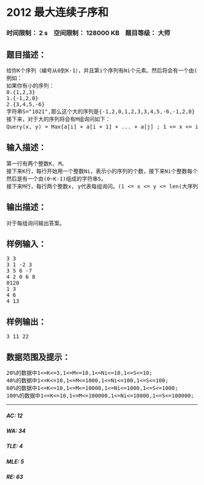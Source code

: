 # 2012 最大连续子序和   
### 时间限制： 2 s&nbsp;&nbsp;&nbsp;&nbsp;空间限制： 128000 KB&nbsp;&nbsp;&nbsp;&nbsp;题目等级： 大师  
## 题目描述：  

<pre>
给你K个序列（编号从0到K-1），并且第i个序列有Ni个元素。然后将会有一个由(0~K-1)组成的字符串S=(s1,s2,...,sn)。如果si=p，那么把第p个序列增加到这个大的序列上。
例如：
如果你有小的序列：
0.{1,2,3}
1.{-1,2,0}
2.{3,4,5,-6}
字符串S="1021",那么这个大的序列是{-1,2,0,1,2,3,3,4,5,-6,-1,2,0}
接下来，对于大的序列将会有M组询问如下：
Query(x, y) = Max{a[i] + a[i + 1] + ... + a[j] ; 1 <= x <= i <= j <= y <= len(大序列的长度)}.
</pre>
  
  
## 输入描述：  

<pre>
第一行有两个整数K, M。
接下来K行，每行开始用一个整数Ni，表示小的序列的个数，接下来Ni个整数每个整数的绝对值范围不超过100,000 。
然后是有一个由(0~K-1)组成的字符串S。
接下来M行，每行两个整数x, y代表每组询问。(1 <= x <= y <= len(大序列的长度))。
</pre>
  
  
## 输出描述：  

<pre>
对于每组询问输出答案。
</pre>
  
  
## 样例输入：  

<pre>
3 3
3 1 -2 3
3 5 6 -7
4 2 0 6 8
0120
1 3
4 6
4 13
</pre>
  
  
## 样例输出：  

<pre>
3 11 22
</pre>
  
  
## 数据范围及提示：  

<pre>
20%的数据中1<=K<=3,1<=M<=10,1<=Ni<=10,1<=S<=10;
40%的数据中1<=K<=10,1<=M<=1000,1<=Ni<=100,1<=S<=100;
60%的数据中1<=K<=10,1<=M<=10000,1<=Ni<=1000,1<=S<=1000;
100%的数据中1<=K<=10,1<=M<=100000,1<=Ni<=10000,1<=S<=100000;
</pre>
  
  
***  

##### AC: 12  
##### WA: 34  
##### TLE: 4  
##### MLE: 5  
##### RE: 63  

